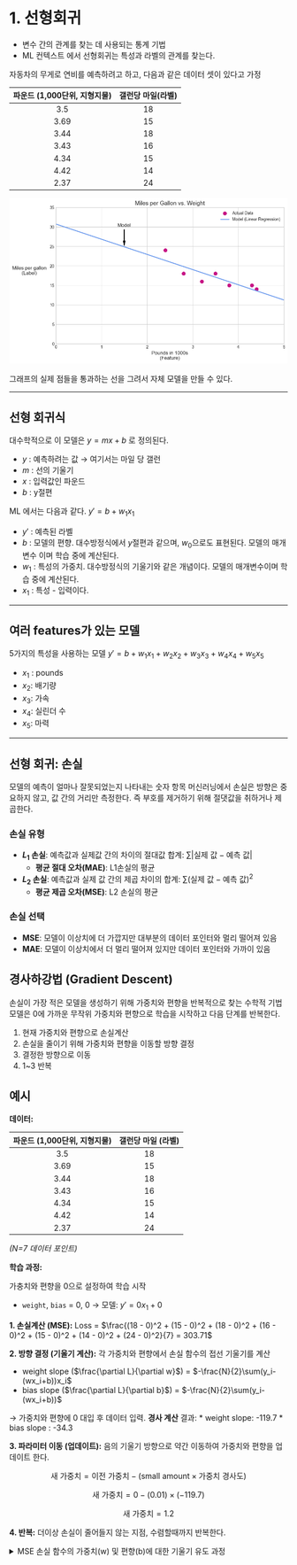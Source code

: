 # 1. 선형회귀


- 변수 간의 관계를 찾는 데 사용되는 통계 기법
- ML 컨텍스트 에서 선형회귀는 특성과 라벨의 관계를 찾는다.

자동차의 무게로 연비를 예측하려고 하고, 다음과 같은 데이터 셋이 있다고 가정

| 파운드 (1,000단위, 지형지물) | 갤런당 마일(라벨) |
| :-----------------------: | :-------------: |
|           3.5           |       18        |
|           3.69          |       15        |
|           3.44          |       18        |
|           3.43          |       16        |
|           4.34          |       15        |
|           4.42          |       14        |
|           2.37          |       24        |



![Linear Regression Graph](../../images/linear_regression.png)


그래프의 실제 점들을 통과하는 선을 그려서 자체 모델을 만들 수 있다.

---
## 선형 회귀식
대수학적으로 이 모델은 $y = mx + b$ 로 정의된다.

* $y$ : 예측하려는 값 → 여기서는 마일 당 갤런
* $m$ : 선의 기울기
* $x$ : 입력값인 파운드
* $b$ : y절편

ML 에서는 다음과 같다.
$y' = b + w_1x_1$

* $y'$ : 예측된 라벨
* $b$ : 모델의 편향. 대수방정식에서 $y$절편과 같으며, $w_0$으로도 표현된다. 모델의 매개변수 이며 학습 중에 계산된다.
* $w_1$ : 특성의 가중치. 대수방정식의 기울기와 같은 개념이다. 모델의 매개변수이며 학습 중에 계산된다.
* $x_1$ : 특성 - 입력이다.

---
## 여러 features가 있는 모델

5가지의 특성을 사용하는 모델
$y' = b + w_1x_1 + w_2x_2 + w_3x_3 + w_4x_4 + w_5x_5$

* $x_1$ : pounds
* $x_2$: 배기량
* $x_3$: 가속
* $x_4$: 실린더 수
* $x_5$: 마력

---
## 선형 회귀: 손실
모델의 예측이 얼마나 잘못되었는지 나타내는 숫자 항목
머신러닝에서 손실은 방향은 중요하지 않고, 값 간의 거리만 측정한다. 즉 부호를 제거하기 위해 절댓값을 취하거나 제곱한다.

### 손실 유형
* **$L_1$ 손실**: 예측값과 실제값 간의 차이의 절대값 합계: $\sum | \text{실제 값} - \text{예측 값} |$
    * **평균 절대 오차(MAE)**: L1손실의 평균
* **$L_2$ 손실**: 예측값과 실제 값 간의 제곱 차이의 합계: $\sum(\text{실제 값} - \text{예측 값})^2$
    * **평균 제곱 오차(MSE)**: L2 손실의 평균

### 손실 선택
* **MSE**: 모델이 이상치에 더 가깝지만 대부분의 데이터 포인터와 멀리 떨어져 있음
* **MAE**: 모델이 이상치에서 더 멀리 떨어져 있지만 데이터 포인터와 가까이 있음

## 경사하강법 (Gradient Descent)

손실이 가장 적은 모델을 생성하기 위해 가중치와 편향을 반복적으로 찾는 수학적 기법
모델은 0에 가까운 무작위 가중치와 편향으로 학습을 시작하고 다음 단계를 반복한다.

1.  현재 가중치와 편향으로 손실계산
2.  손실을 줄이기 위해 가중치와 편향을 이동할 방향 결정
3.  결정한 방향으로 이동
4.  1~3 반복


## 예시

**데이터:**

| 파운드 (1,000단위, 지형지물) | 갤런당 마일 (라벨) |
| :-----------------------: | :-------------: |
|           3.5           |       18        |
|           3.69          |       15        |
|           3.44          |       18        |
|           3.43          |       16        |
|           4.34          |       15        |
|           4.42          |       14        |
|           2.37          |       24        |
*(N=7 데이터 포인트)*

**학습 과정:**

가충치와 편향을 0으로 설정하여 학습 시작
* `weight`, `bias` = 0, 0 → 모델: $y' = 0x_1 + 0$

**1. 손실계산 (MSE):**
Loss = $\frac{(18 - 0)^2 + (15 - 0)^2 + (18 - 0)^2 + (16 - 0)^2 + (15 - 0)^2 + (14 - 0)^2 + (24 - 0)^2}{7} = 303.71$

**2. 방향 결정 (기울기 계산):**
각 가중치와 편향에서 손실 함수의 접선 기울기를 계산
* weight slope ($\frac{\partial L}{\partial w}$) = $-\frac{N}{2}\sum(y_i-(wx_i+b))x_i$
* bias slope ($\frac{\partial L}{\partial b}$) = $-\frac{N}{2}\sum(y_i-(wx_i+b))$

→ 가중치와 편향에 0 대입 후 데이터 입력. **경사 계산** 결과:
    * weight slope: -119.7
    * bias slope : -34.3

**3. 파라미터 이동 (업데이트):**
음의 기울기 방향으로 약간 이동하여 가중치와 편향을 업데이트 한다.

$$\text{새 가중치} = \text{이전 가중치} - (\text{small amount} \times \text{가중치 경사도})$$

$$\text{새 가중치} = 0 - (0.01) \times (-119.7)$$

$$\text{새 가중치} = 1.2$$

**4. 반복:**
더이상 손실이 줄어들지 않는 지점, 수렴할때까지 반복한다.



<details>
<summary>MSE 손실 함수의 가중치(w) 및 편향(b)에 대한 기울기 유도 과정 </summary>

## 1. 모델 및 손실 함수 정의

선형 회귀 모델은 다음과 같이 정의됩니다:

$$
\hat{y}_i = wx_i + b
$$

여기서:
- $\hat{y}_i$: $i$번째 데이터에 대한 모델의 예측값
- $w$: 가중치 (weight)
- $x_i$: $i$번째 데이터의 특성(feature) 값
- $b$: 편향 (bias)

평균 제곱 오차 (MSE, Mean Squared Error) 손실 함수 $L$은 다음과 같습니다:

$$
L = \frac{1}{N} \sum_{i=1}^{N} (y_i - \hat{y}_i)^2 = \frac{1}{N} \sum_{i=1}^{N} (y_i - (wx_i + b))^2
$$

여기서:
- $N$: 전체 데이터 포인트의 수
- $y_i$: $i$번째 데이터의 실제 값

---

## 2. 가중치 $w$에 대한 편미분 (기울기)

손실 함수 $L$을 가중치 $w$에 대해 편미분하여 $w$에 대한 기울기를 구합니다.

$$
\frac{\partial L}{\partial w} = \frac{\partial}{\partial w} \left( \frac{1}{N} \sum_{i=1}^{N} (y_i - (wx_i + b))^2 \right)
$$

합계의 미분은 미분의 합계와 같으므로, $\frac{1}{N}$과 $\sum$는 밖으로 나올 수 있습니다:

$$
\frac{\partial L}{\partial w} = \frac{1}{N} \sum_{i=1}^{N} \frac{\partial}{\partial w} (y_i - (wx_i + b))^2
$$

이제 내부의 $(y_i - (wx_i + b))^2$ 항을 $w$에 대해 미분합니다. 연쇄 법칙(Chain Rule)을 사용합니다.
$u = y_i - wx_i - b$ 라고 하면, $\frac{\partial}{\partial w} (u^2) = 2u \cdot \frac{\partial u}{\partial w}$ 입니다.

먼저 $\frac{\partial u}{\partial w}$를 계산합니다:

$$
\frac{\partial u}{\partial w} = \frac{\partial}{\partial w} (y_i - wx_i - b)
$$

$y_i$와 $b$는 $w$에 대해 상수이므로 미분하면 $0$이 됩니다. $-wx_i$를 $w$로 미분하면 $-x_i$가 됩니다.

$$
\frac{\partial u}{\partial w} = -x_i
$$

이제 이를 원래 식에 대입합니다:

$$
\frac{\partial}{\partial w} (y_i - (wx_i + b))^2 = 2(y_i - (wx_i + b))(-x_i)
$$

이것을 전체 합계 식에 다시 넣습니다:

$$
\frac{\partial L}{\partial w} = \frac{1}{N} \sum_{i=1}^{N} 2(y_i - (wx_i + b))(-x_i)
$$

정리하면 다음과 같습니다:

$$
\frac{\partial L}{\partial w} = -\frac{2}{N} \sum_{i=1}^{N} (y_i - (wx_i + b))x_i
$$

---

## 3. 편향 $b$에 대한 편미분 (기울기)

손실 함수 $L$을 편향 $b$에 대해 편미분하여 $b$에 대한 기울기를 구합니다.

$$
\frac{\partial L}{\partial b} = \frac{\partial}{\partial b} \left( \frac{1}{N} \sum_{i=1}^{N} (y_i - (wx_i + b))^2 \right)
$$

$$
\frac{\partial L}{\partial b} = \frac{1}{N} \sum_{i=1}^{N} \frac{\partial}{\partial b} (y_i - (wx_i + b))^2
$$

연쇄 법칙을 사용합니다. $u = y_i - wx_i - b$ 라고 하면, $\frac{\partial}{\partial b} (u^2) = 2u \cdot \frac{\partial u}{\partial b}$ 입니다.

먼저 $\frac{\partial u}{\partial b}$를 계산합니다:

$$
\frac{\partial u}{\partial b} = \frac{\partial}{\partial b} (y_i - wx_i - b)
$$

$y_i$와 $-wx_i$는 $b$에 대해 상수이므로 미분하면 $0$이 됩니다. $-b$를 $b$로 미분하면 $-1$이 됩니다.

$$
\frac{\partial u}{\partial b} = -1
$$

이제 이를 원래 식에 대입합니다.

$$
\frac{\partial}{\partial b} (y_i - (wx_i + b))^2 = 2(y_i - (wx_i + b))(-1)
$$

이것을 전체 합계 식에 다시 넣습니다:

$$
\frac{\partial L}{\partial b} = \frac{1}{N} \sum_{i=1}^{N} 2(y_i - (wx_i + b))(-1)
$$

정리하면 다음과 같습니다:

$$
\frac{\partial L}{\partial b} = -\frac{2}{N} \sum_{i=1}^{N} (y_i - (wx_i + b))
$$
</details>
